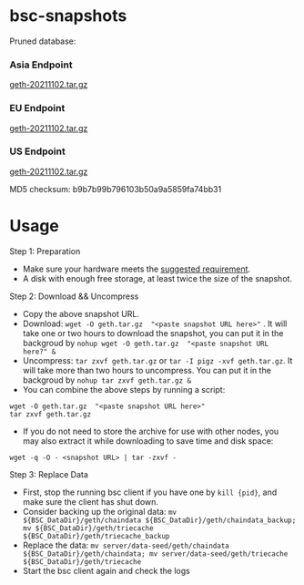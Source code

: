 
# bsc-snapshots

Pruned database:

### Asia Endpoint


[geth-20211102.tar.gz
](https://s3.ap-northeast-1.amazonaws.com/dex-bin.bnbstatic.com/geth-20211102.tar.gz?AWSAccessKeyId=AKIAYINE6SBQPUZDDRRO&Signature=ELCOMZjHuqkBiU9ldMIGsV9q7K8%3D&Expires=1638492157
)

### EU Endpoint


[geth-20211102.tar.gz
](https://tf-dex-prod-public-snapshot.s3.amazonaws.com/geth-20211102.tar.gz?AWSAccessKeyId=AKIAYINE6SBQPUZDDRRO&Signature=6AWd1DEJrwlK7PjsbIH3Ur4K6FM%3D&Expires=1638492157
)


### US Endpoint


[geth-20211102.tar.gz
](https://tf-dex-prod-public-snapshot-site3.s3.amazonaws.com/geth-20211102.tar.gz?AWSAccessKeyId=AKIAYINE6SBQPUZDDRRO&Signature=xqMvVOHL8S2IxxyCCoEI9Ratmng%3D&Expires=1638492157
)

MD5 checksum: b9b7b99b796103b50a9a5859fa74bb31



# Usage 

Step 1: Preparation
- Make sure your hardware meets the [suggested requirement](https://docs.binance.org/smart-chain/developer/fullnode.html).
- A disk with enough free storage, at least twice the size of the snapshot.

Step 2: Download && Uncompress
- Copy the above snapshot URL.
- Download:  `wget -O geth.tar.gz  "<paste snapshot URL here>"` . It will take one or two hours to download the snapshot, you can put it in the backgroud by `nohup wget -O geth.tar.gz  "<paste snapshot URL here?" &`
- Uncompress: `tar zxvf geth.tar.gz` or `tar -I pigz -xvf geth.tar.gz`. It will take more than two hours to uncompress. You can put it in the backgroud by `nohup tar zxvf geth.tar.gz &`
- You can combine the above steps by running a script:
```
wget -O geth.tar.gz  "<paste snapshot URL here>"
tar zxvf geth.tar.gz
```
- If you do not need to store the archive for use with other nodes, you may also extract it while downloading to save time and disk space:
```
wget -q -O - <snapshot URL> | tar -zxvf -
```

Step 3: Replace Data
- First, stop the running bsc client if you have one by `kill {pid}`, and make sure the client has shut down.
- Consider backing up the original data: `mv ${BSC_DataDir}/geth/chaindata ${BSC_DataDir}/geth/chaindata_backup; mv ${BSC_DataDir}/geth/triecache ${BSC_DataDir}/geth/triecache_backup`
- Replace the data: `mv server/data-seed/geth/chaindata ${BSC_DataDir}/geth/chaindata; mv server/data-seed/geth/triecache ${BSC_DataDir}/geth/triecache`
- Start the bsc client again and check the logs

